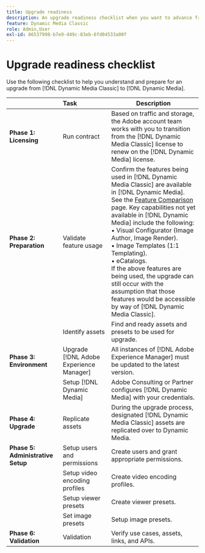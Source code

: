 ```yaml
---
title: Upgrade readiness
description: An upgrade readiness checklist when you want to advance from [!DNL Adobe Dynamic Media Classic] to [!DNL Dynamic Media] on [!DNL Adobe Experience Manager].
feature: Dynamic Media Classic
role: Admin,User
exl-id: 86537998-b7e9-449c-83eb-6fd04533a00f
---
```

# Upgrade readiness checklist

Use the following checklist to help you understand and prepare for an upgrade from [!DNL Dynamic Media Classic] to [!DNL Dynamic Media].

|  | Task | Description |
| :--- | :--- | --- |
| **Phase 1: Licensing**  | Run contract  | Based on traffic and storage, the Adobe account team works with you to transition from the [!DNL Dynamic Media Classic] license to renew on the [!DNL Dynamic Media] license.  |
| **Phase 2: Preparation** | Validate feature usage  | Confirm the features being used in [!DNL Dynamic Media Classic] are available in [!DNL Dynamic Media]. See the [Feature Comparison](/help/upgrade-feature-comparison.md) page. Key capabilities not yet available in [!DNL Dynamic Media] include the following:<br>&bull; Visual Configurator (Image Author, Image Render).<br>&bull; Image Templates (1:1 Templating).<br>&bull; eCatalogs.<br>If the above features are being used, the upgrade can still occur with the assumption that those features would be accessible by way of [!DNL Dynamic Media Classic].  |
|   | Identify assets | Find and ready assets and presets to be used for upgrade. |
| **Phase 3: Environment**  | Upgrade [!DNL Adobe Experience Manager] | All instances of [!DNL Adobe Experience Manager] must be updated to the latest version. |
|   | Setup [!DNL Dynamic Media] | Adobe Consulting or Partner configures [!DNL Dynamic Media] with your credentials. |
| **Phase 4: Upgrade** | Replicate assets | During the upgrade process, designated [!DNL Dynamic Media Classic] assets are replicated over to Dynamic Media. |
| **Phase 5: Administrative Setup**  | Setup users and permissions | Create users and grant appropriate permissions. |
|   | Setup video encoding profiles | Create video encoding profiles. |
|   | Setup viewer presets | Create viewer presets. |
|   | Set image presets | Setup image presets. |
| **Phase 6: Validation** | Validation | Verify use cases, assets, links, and APIs. |
